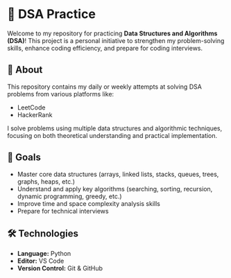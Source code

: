 # 🧠 DSA Practice

Welcome to my repository for practicing **Data Structures and Algorithms (DSA)**! This project is a personal initiative to strengthen my problem-solving skills, enhance coding efficiency, and prepare for coding interviews.

## 📌 About

This repository contains my daily or weekly attempts at solving DSA problems from various platforms like:

- LeetCode
- HackerRank

I solve problems using multiple data structures and algorithmic techniques, focusing on both theoretical understanding and practical implementation.

## 🚀 Goals

- Master core data structures (arrays, linked lists, stacks, queues, trees, graphs, heaps, etc.)
- Understand and apply key algorithms (searching, sorting, recursion, dynamic programming, greedy, etc.)
- Improve time and space complexity analysis skills
- Prepare for technical interviews

## 🛠️ Technologies

- **Language:** Python
- **Editor:** VS Code
- **Version Control:** Git & GitHub


